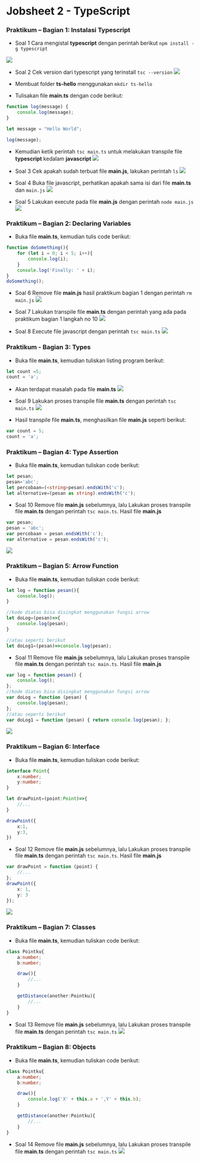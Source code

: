 # Jobsheet 2 - TypeScript

### Praktikum – Bagian 1: Instalasi Typescript

- Soal 1
Cara mengistal **typescript** dengan perintah berikut `npm install -g typescript`

![](image/Jobsheet2/1.png)


- Soal 2
Cek version dari typescript yang terinstall `tsc --version`
![](image/Jobsheet2/2.png)

- Membuat folder **ts-hello** menggunakan `mkdir ts-hello`
- Tulisakan file **main.ts** dengan code berikut:

```typescript
function log(message) {
    console.log(message);
}

let message = "Hello World";

log(message);
```

- Kemudian ketik perintah `tsc main.ts` untuk melakukan transpile file **typescript** kedalam **javascript**
![](image/Jobsheet2/2a.png)

- Soal 3
Cek apakah sudah terbuat file **main.js**, lakukan perintah `ls`
![](image/Jobsheet2/3.png)


- Soal 4
Buka file javascript, perhatikan apakah sama isi dari file **main.ts** dan `main.js`
![](image/Jobsheet2/4.PNG)

- Soal 5
Lakukan execute pada file **main.js** dengan perintah `node main.js`
![](image/Jobsheet2/5.png)

### Praktikum – Bagian 2: Declaring Variables
- Buka file **main.ts**, kemudian tulis code berikut:
```typescript
function doSomething(){
    for (let i = 0; i < 5; i++){
        console.log(i);
    }
    console.log('Finally: ' + i);
}
doSomething();
```

- Soal 6
Remove file **main.js** hasil praktikum bagian 1 dengan perintah `rm main.js`
![](image/Jobsheet2/6.png)

- Soal 7
Lakukan transpile file **main.ts** dengan perintah yang ada pada praktikum bagian 1 langkah no 10
![](image/Jobsheet2/7.png)

- Soal 8
Execute file javascript dengan perintah `tsc main.ts`
![](image/Jobsheet2/8.png)

### Praktikum - Bagian 3: Types

- Buka file **main.ts**, kemudian tuliskan listing program berikut:

```typescript
let count =5;
count = 'a';
```
- Akan terdapat masalah pada file **main.ts**
![](image/Jobsheet2/9a.PNG)

- Soal 9
Lakukan proses transpile file **main.ts** dengan perintah `tsc main.ts` 
![](image/Jobsheet2/9.png)

- Hasil transpile file **main.ts**, menghasilkan file **main.js** seperti berikut:

```typescript
var count = 5;
count = 'a'; 
```

### Praktikum – Bagian 4: Type Assertion

- Buka file **main.ts**, kemudian tuliskan code berikut:

```typescript
let pesan;
pesan='abc';
let percobaan=(<string>pesan).endsWith('c');
let alternative=(pesan as string).endsWith('c');
```

- Soal 10
Remove file **main.js** sebelumnya, lalu Lakukan proses transpile file **main.ts** dengan perintah `tsc main.ts`. Hasil file **main.js**

```typescript
var pesan;
pesan = 'abc';
var percobaan = pesan.endsWith('c');
var alternative = pesan.endsWith('c');
```
![](image/Jobsheet2/10.png)

### Praktikum – Bagian 5: Arrow Function

- Buka file **main.ts**, kemudian tuliskan code berikut:

```typescript
let log = function pesan(){
    console.log();
}

//kode diatas bisa disingkat menggunakan fungsi arrow
let doLog=(pesan)=>{
    console.log(pesan);
}

//atau seperti berikut
let doLog1=(pesan)=>console.log(pesan);
```

- Soal 11
Remove file **main.js** sebelumnya, lalu Lakukan proses transpile file **main.ts** dengan perintah `tsc main.ts`. Hasil file **main.js**

```typescript
var log = function pesan() {
    console.log();
};
//kode diatas bisa disingkat menggunakan fungsi arrow
var doLog = function (pesan) {
    console.log(pesan);
};
//atau seperti berikut
var doLog1 = function (pesan) { return console.log(pesan); };
```
![](image/Jobsheet2/11.png)

### Praktikum – Bagian 6: Interface

- Buka file **main.ts**, kemudian tuliskan code berikut:

```typescript
interface Point{
    x:number;
    y:number;
}

let drawPoint=(point:Point)=>{
    //...
}

drawPoint({
    x:1,
    y:3,
})
```

- Soal 12
Remove file **main.js** sebelumnya, lalu Lakukan proses transpile file **main.ts** dengan perintah `tsc main.ts`. Hasil file **main.js**

```typescript
var drawPoint = function (point) {
    //...
};
drawPoint({
    x: 1,
    y: 3
});
```
![](image/Jobsheet2/12.png)

### Praktikum – Bagian 7: Classes

- Buka file **main.ts**, kemudian tuliskan code berikut:

```typescript
class Pointku{
    a:number;
    b:number;

    draw(){
        //...
    }

    getDistance(another:Pointku){
        //...
    }
}
```
- Soal 13
Remove file **main.js** sebelumnya, lalu Lakukan proses transpile file **main.ts** dengan perintah `tsc main.ts`
![](image/Jobsheet2/13.png)

### Praktikum – Bagian 8: Objects

- Buka file **main.ts**, kemudian tuliskan code berikut:

```typescript
class Pointku{
    a:number;
    b:number;

    draw(){
        console.log('X' + this.a + ',Y' + this.b);
    }

    getDistance(another:Pointku){
        //...
    }
}
```

- Soal 14
Remove file **main.js** sebelumnya, lalu Lakukan proses transpile file **main.ts** dengan perintah `tsc main.ts`
![](image/Jobsheet2/14.png)
